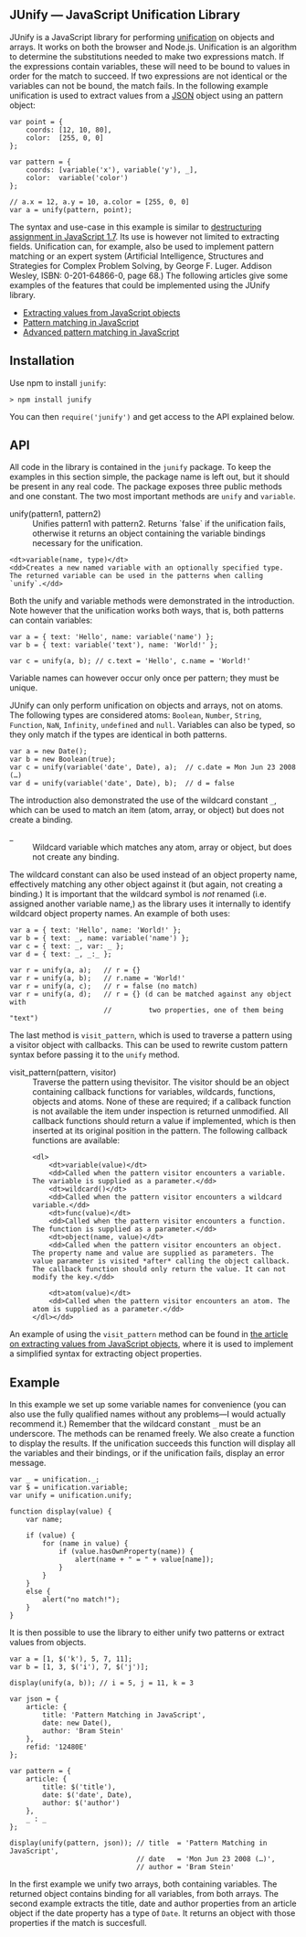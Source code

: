 ## JUnify ― JavaScript Unification Library

JUnify is a JavaScript library for performing [unification](http://en.wikipedia.org/wiki/Unification) on objects and arrays. It works on both the browser and Node.js. Unification is an algorithm to determine the substitutions needed to make two expressions match. If the expressions contain variables, these will need to be bound to values in order for the match to succeed. If two expressions are not identical or the variables can not be bound, the match fails. In the following example unification is used to extract values from a [JSON](http://www.json.org/) object using an pattern object:

    var point = {
        coords: [12, 10, 80], 
        color:  [255, 0, 0]
    };
    
    var pattern = {
        coords: [variable('x'), variable('y'), _], 
        color:  variable('color')
    };
    
    // a.x = 12, a.y = 10, a.color = [255, 0, 0]
    var a = unify(pattern, point);

The syntax and use-case in this example is similar to [destructuring assignment in JavaScript 1.7](http://developer.mozilla.org/en/docs/New_in_JavaScript_1.7#Destructuring_assignment). Its use is however not limited to extracting fields. Unification can, for example, also be used to implement pattern matching or an expert system (Artificial Intelligence, Structures and Strategies for Complex Problem Solving, by George F. Luger. Addison Wesley, ISBN: 0-201-64866-0, page 68.) The following articles give some examples of the features that could be implemented using the JUnify library.

* [Extracting values from JavaScript objects](../../articles/extracting-object-values.html) 
* [Pattern matching in JavaScript](../../articles/pattern-matching.html) 
* [Advanced pattern matching in JavaScript](../../articles/advanced-pattern-matching.html) 

## Installation

Use npm to install `junify`:

    > npm install junify

You can then `require('junify')` and get access to the API explained below.

## API

All code in the library is contained in the `junify` package. To keep the examples in this section simple, the package name is left out, but it should be present in any real code. The package exposes three public methods and one constant. The two most important methods are `unify` and `variable`.

<dl>
    <dt>unify(pattern1, pattern2)</dt>
    <dd>Unifies pattern1 with pattern2. Returns `false` if the unification fails, otherwise it returns an object containing the variable bindings necessary for the unification.</dd>
    
    <dt>variable(name, type)</dt>
    <dd>Creates a new named variable with an optionally specified type. The returned variable can be used in the patterns when calling `unify`.</dd>
</dl>

Both the unify and variable methods were demonstrated in the introduction. Note however that the unification works both ways, that is, both patterns can contain variables:

    var a = { text: 'Hello', name: variable('name') };
    var b = { text: variable('text'), name: 'World!' };
    
    var c = unify(a, b); // c.text = 'Hello', c.name = 'World!'

Variable names can however occur only once per pattern; they must be unique.

JUnify can only perform unification on objects and arrays, not on atoms. The following types are considered atoms: `Boolean`, `Number`, `String`, `Function`, `NaN`, `Infinity`, `undefined` and `null`. Variables can also be typed, so they only match if the types are identical in both patterns.

    var a = new Date();
    var b = new Boolean(true);
    var c = unify(variable('date', Date), a);  // c.date = Mon Jun 23 2008 (…)
    var d = unify(variable('date', Date), b);  // d = false

The introduction also demonstrated the use of the wildcard constant `_`, which can be used to match an item (atom, array, or object) but does not create a binding.

<dl>
    <dt>_</dt>
    <dd>Wildcard variable which matches any atom, array or object, but does not create any binding.</dd>
</dl>

The wildcard constant can also be used instead of an object property name, effectively matching any other object against it (but again, not creating a binding.) It is important that the wildcard symbol is *not* renamed (i.e. assigned another variable name,) as the library uses it internally to identify wildcard object property names. An example of both uses:

    var a = { text: 'Hello', name: 'World!' };
    var b = { text: _, name: variable('name') };
    var c = { text: _, var: _ };
    var d = { text: _, _:_ };
    
    var r = unify(a, a);   // r = {}
    var r = unify(a, b);   // r.name = 'World!'
    var r = unify(a, c);   // r = false (no match)
    var r = unify(a, d);   // r = {} (d can be matched against any object with 
                           //         two properties, one of them being "text")

The last method is `visit_pattern`, which is used to traverse a pattern using a visitor object with callbacks. This can be used to rewrite custom pattern syntax before passing it to the `unify` method.

<dl>
    <dt>visit_pattern(pattern, visitor)</dt>
    <dd>Traverse the pattern using thevisitor. The visitor should be an object containing callback functions for variables, wildcards, functions, objects and atoms. None of these are required; if a callback function is not available the item under inspection is returned unmodified. All callback functions should return a value if implemented, which is then inserted at its original position in the pattern. The following callback functions are available:

    <dl>
        <dt>variable(value)</dt>
        <dd>Called when the pattern visitor encounters a variable. The variable is supplied as a parameter.</dd>
        <dt>wildcard()</dt>
        <dd>Called when the pattern visitor encounters a wildcard variable.</dd>
        <dt>func(value)</dt>
        <dd>Called when the pattern visitor encounters a function. The function is supplied as a parameter.</dd>
        <dt>object(name, value)</dt>
        <dd>Called when the pattern visitor encounters an object. The property name and value are supplied as parameters. The value parameter is visited *after* calling the object callback. The callback function should only return the value. It can not modify the key.</dd>
        
        <dt>atom(value)</dt>
        <dd>Called when the pattern visitor encounters an atom. The atom is supplied as a parameter.</dd>
    </dl></dd>
</dl>

An example of using the `visit_pattern` method can be found in [the article on extracting values from JavaScript objects](../../articles/extracting-object-values.html), where it is used to implement a simplified syntax for extracting object properties.

## Example

In this example we set up some variable names for convenience (you can also use the fully qualified names without any problems―I would actually recommend it.) Remember that the wildcard constant `_` must be an underscore. The methods can be renamed freely. We also create a function to display the results. If the unification succeeds this function will display all the variables and their bindings, or if the unification fails, display an error message.

    var _ = unification._;
    var $ = unification.variable;
    var unify = unification.unify;
    
    function display(value) {
        var name;
    
        if (value) {
            for (name in value) {
                if (value.hasOwnProperty(name)) {
                    alert(name + " = " + value[name]);
                }
            }
        }
        else {
            alert("no match!");
        }
    }

It is then possible to use the library to either unify two patterns or extract values from objects.

    
    var a = [1, $('k'), 5, 7, 11];
    var b = [1, 3, $('i'), 7, $('j')];
    
    display(unify(a, b)); // i = 5, j = 11, k = 3
    
    var json = {
        article: {
            title: 'Pattern Matching in JavaScript',
            date: new Date(), 
            author: 'Bram Stein'
        }, 
        refid: '12480E'
    };
    
    var pattern = { 
        article: { 
            title: $('title'), 
            date: $('date', Date), 
            author: $('author') 
        },
        _ : _ 
    };
    
    display(unify(pattern, json)); // title  = 'Pattern Matching in JavaScript',
                                   // date   = 'Mon Jun 23 2008 (…)', 
                                   // author = 'Bram Stein'

In the first example we unify two arrays, both containing variables. The returned object contains binding for all variables, from both arrays. The second example extracts the title, date and author properties from an article object if the date property has a type of `Date`. It returns an object with those properties if the match is succesfull.
